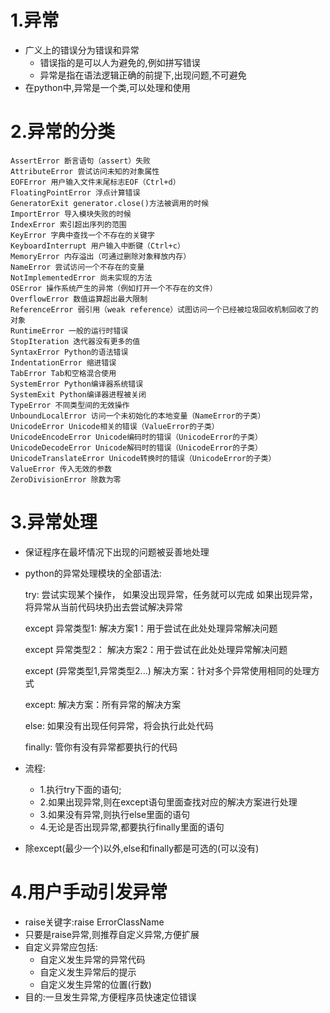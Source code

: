 # 1.异常
- 广义上的错误分为错误和异常
   - 错误指的是可以人为避免的,例如拼写错误
   - 异常是指在语法逻辑正确的前提下,出现问题,不可避免
- 在python中,异常是一个类,可以处理和使用
# 2.异常的分类
    AssertError 断言语句（assert）失败
    AttributeError 尝试访问未知的对象属性
    EOFError 用户输入文件末尾标志EOF（Ctrl+d）
    FloatingPointError 浮点计算错误
    GeneratorExit generator.close()方法被调用的时候
    ImportError 导入模块失败的时候
    IndexError 索引超出序列的范围
    KeyError 字典中查找一个不存在的关键字
    KeyboardInterrupt 用户输入中断键（Ctrl+c）
    MemoryError 内存溢出（可通过删除对象释放内存）
    NameError 尝试访问一个不存在的变量
    NotImplementedError 尚未实现的方法
    OSError 操作系统产生的异常（例如打开一个不存在的文件）
    OverflowError 数值运算超出最大限制
    ReferenceError 弱引用（weak reference）试图访问一个已经被垃圾回收机制回收了的对象
    RuntimeError 一般的运行时错误
    StopIteration 迭代器没有更多的值
    SyntaxError Python的语法错误
    IndentationError 缩进错误
    TabError Tab和空格混合使用
    SystemError Python编译器系统错误
    SystemExit Python编译器进程被关闭
    TypeError 不同类型间的无效操作
    UnboundLocalError 访问一个未初始化的本地变量（NameError的子类）
    UnicodeError Unicode相关的错误（ValueError的子类）
    UnicodeEncodeError Unicode编码时的错误（UnicodeError的子类）
    UnicodeDecodeError Unicode解码时的错误（UnicodeError的子类）
    UnicodeTranslateError Unicode转换时的错误（UnicodeError的子类）
    ValueError 传入无效的参数
    ZeroDivisionError 除数为零
# 3.异常处理
- 保证程序在最坏情况下出现的问题被妥善地处理
- python的异常处理模块的全部语法:

  try:
      尝试实现某个操作，
      如果没出现异常，任务就可以完成
      如果出现异常，将异常从当前代码块扔出去尝试解决异常
      
  except 异常类型1:
      解决方案1：用于尝试在此处处理异常解决问题

  except 异常类型2：
      解决方案2：用于尝试在此处处理异常解决问题

  except (异常类型1,异常类型2...)
      解决方案：针对多个异常使用相同的处理方式

  except:
      解决方案：所有异常的解决方案

  else:
      如果没有出现任何异常，将会执行此处代码

  finally:
      管你有没有异常都要执行的代码
      
- 流程:
  - 1.执行try下面的语句;
  - 2.如果出现异常,则在except语句里面查找对应的解决方案进行处理
  - 3.如果没有异常,则执行else里面的语句
  - 4.无论是否出现异常,都要执行finally里面的语句
- 除except(最少一个)以外,else和finally都是可选的(可以没有) 
# 4.用户手动引发异常
- raise关键字:raise ErrorClassName
- 只要是raise异常,则推荐自定义异常,方便扩展
- 自定义异常应包括:
  - 自定义发生异常的异常代码
  - 自定义发生异常后的提示
  - 自定义发生异常的位置(行数)
- 目的:一旦发生异常,方便程序员快速定位错误
